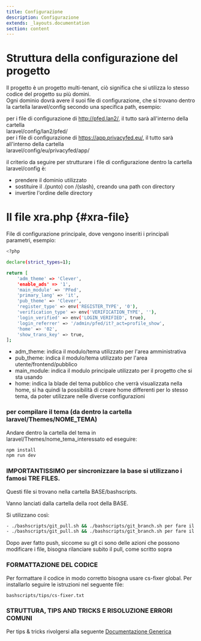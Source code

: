 ```yaml
---
title: Configurazione
description: Configurazione
extends: _layouts.documentation
section: content
---
```


# Struttura della configurazione del progetto 

Il progetto è un progetto multi-tenant, ciò significa che si utilizza lo stesso codice del progetto su più domini.  
Ogni dominio dovrà avere il suoi file di configurazione, che si trovano dentro la cartella laravel/config secondo una specifica path, esempio:  

per i file di configurazione di http://pfed.lan2/, il tutto sarà all'interno della cartella  
laravel/config/lan2/pfed/  
per i file di configurazione di https://app.privacyfed.eu/, il tutto sarà all'interno della cartella  
laravel/config/eu/privacyfed/app/

il criterio da seguire per strutturare i file di configurazione dentro la cartella laravel/config è:  
- prendere il dominio utilizzato  
- sostituire il .(punto) con /(slash), creando una path con directory  
- invertire l'ordine delle directory  

# Il file xra.php {#xra-file}

File di configurazione principale, dove vengono inseriti i principali parametri, esempio:  

```bash
<?php

declare(strict_types=1);

return [
    'adm_theme' => 'Clever',
    'enable_ads' => '1',
    'main_module' => 'PFed',
    'primary_lang' => 'it',
    'pub_theme' => 'Clever',
    'register_type' => env('REGISTER_TYPE', '0'),
    'verification_type' => env('VERIFICATION_TYPE', ''),
    'login_verified' => env('LOGIN_VERIFIED', true),
    'login_referrer' => '/admin/pfed/it?_act=profile_show',
    'home' => '02',
    'show_trans_key' => true,
];
```

- adm_theme: indica il modulo/tema utilizzato per l'area amministrativa  
- pub_theme: indica il modulo/tema utilizzato per l'area utente/frontend/pubblico
- main_module: indica il modulo principale utilizzato per il progetto che si sta usando  
- home: indica la blade del tema pubblico che verrà visualizzata nella home, si ha quindi la possibilità di creare home differenti per lo stesso tema, da poter utilizzare nelle diverse configurazioni  







### per compilare il tema (da dentro la cartella laravel/Themes/NOME_TEMA)

Andare dentro la cartella del tema in laravel/Themes/nome_tema_interessato ed eseguire:  

```bash
npm install
npm run dev
```



### IMPORTANTISSIMO per sincronizzare la base si utilizzano i famosi TRE FILES. 

Questi file si trovano nella cartella BASE/bashscripts.

Vanno lanciati dalla cartella della root della BASE.

Si utilizzano così:

```bash
- ./bashscripts/git_pull.sh && ./bashscripts/git_branch.sh per fare il pull
- ./bashscripts/git_pull.sh && ./bashscripts/git_branch.sh per fare il push
```

Dopo aver fatto push, siccome su git ci sono delle azioni che possono modificare i file, bisogna rilanciare subito il pull, come scritto sopra


### FORMATTAZIONE DEL CODICE

Per formattare il codice in modo corretto bisogna usare cs-fixer global. Per installarlo seguire le istruzioni nel seguente file:

```bash
bashscripts/tips/cs-fixer.txt
```

### STRUTTURA, TIPS AND TRICKS E RISOLUZIONE ERRORI COMUNI
Per tips & tricks rivolgersi alla seguente [Documentazione Generica](https://laraxot.github.io/module_xot/docs/base/issues/)
